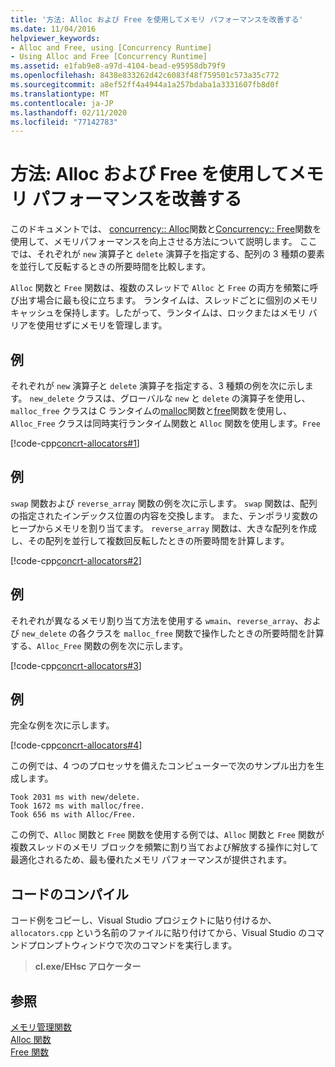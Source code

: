 ```yaml
---
title: '方法: Alloc および Free を使用してメモリ パフォーマンスを改善する'
ms.date: 11/04/2016
helpviewer_keywords:
- Alloc and Free, using [Concurrency Runtime]
- Using Alloc and Free [Concurrency Runtime]
ms.assetid: e1fab9e8-a97d-4104-bead-e95958db79f9
ms.openlocfilehash: 8438e833262d42c6083f48f759501c573a35c772
ms.sourcegitcommit: a8ef52ff4a4944a1a257bdaba1a3331607fb8d0f
ms.translationtype: MT
ms.contentlocale: ja-JP
ms.lasthandoff: 02/11/2020
ms.locfileid: "77142783"
---
```

# <a name="how-to-use-alloc-and-free-to-improve-memory-performance"></a>方法: Alloc および Free を使用してメモリ パフォーマンスを改善する

このドキュメントでは、 [concurrency:: Alloc](reference/concurrency-namespace-functions.md#alloc)関数と[Concurrency:: Free](reference/concurrency-namespace-functions.md#free)関数を使用して、メモリパフォーマンスを向上させる方法について説明します。 ここでは、それぞれが `new` 演算子と `delete` 演算子を指定する、配列の 3 種類の要素を並行して反転するときの所要時間を比較します。

`Alloc` 関数と `Free` 関数は、複数のスレッドで `Alloc` と `Free` の両方を頻繁に呼び出す場合に最も役に立ちます。 ランタイムは、スレッドごとに個別のメモリ キャッシュを保持します。したがって、ランタイムは、ロックまたはメモリ バリアを使用せずにメモリを管理します。

## <a name="example"></a>例

それぞれが `new` 演算子と `delete` 演算子を指定する、3 種類の例を次に示します。 `new_delete` クラスは、グローバルな `new` と `delete` の演算子を使用し、`malloc_free` クラスは C ランタイムの[malloc](../../c-runtime-library/reference/malloc.md)関数と[free](../../c-runtime-library/reference/free.md)関数を使用し、`Alloc_Free` クラスは同時実行ランタイム関数と `Alloc` 関数を使用します。`Free`

[!code-cpp[concrt-allocators#1](../../parallel/concrt/codesnippet/cpp/how-to-use-alloc-and-free-to-improve-memory-performance_1.cpp)]

## <a name="example"></a>例

`swap` 関数および `reverse_array` 関数の例を次に示します。 `swap` 関数は、配列の指定されたインデックス位置の内容を交換します。 また、テンポラリ変数のヒープからメモリを割り当てます。 `reverse_array` 関数は、大きな配列を作成し、その配列を並行して複数回反転したときの所要時間を計算します。

[!code-cpp[concrt-allocators#2](../../parallel/concrt/codesnippet/cpp/how-to-use-alloc-and-free-to-improve-memory-performance_2.cpp)]

## <a name="example"></a>例

それぞれが異なるメモリ割り当て方法を使用する `wmain`、`reverse_array`、および `new_delete` の各クラスを `malloc_free` 関数で操作したときの所要時間を計算する、`Alloc_Free` 関数の例を次に示します。

[!code-cpp[concrt-allocators#3](../../parallel/concrt/codesnippet/cpp/how-to-use-alloc-and-free-to-improve-memory-performance_3.cpp)]

## <a name="example"></a>例

完全な例を次に示します。

[!code-cpp[concrt-allocators#4](../../parallel/concrt/codesnippet/cpp/how-to-use-alloc-and-free-to-improve-memory-performance_4.cpp)]

この例では、4 つのプロセッサを備えたコンピューターで次のサンプル出力を生成します。

```Output
Took 2031 ms with new/delete.
Took 1672 ms with malloc/free.
Took 656 ms with Alloc/Free.
```

この例で、`Alloc` 関数と `Free` 関数を使用する例では、`Alloc` 関数と `Free` 関数が複数スレッドのメモリ ブロックを頻繁に割り当ておよび解放する操作に対して最適化されるため、最も優れたメモリ パフォーマンスが提供されます。

## <a name="compiling-the-code"></a>コードのコンパイル

コード例をコピーし、Visual Studio プロジェクトに貼り付けるか、`allocators.cpp` という名前のファイルに貼り付けてから、Visual Studio のコマンドプロンプトウィンドウで次のコマンドを実行します。

> **cl.exe/EHsc アロケーター**

## <a name="see-also"></a>参照

[メモリ管理関数](../../parallel/concrt/memory-management-functions.md)<br/>
[Alloc 関数](reference/concurrency-namespace-functions.md#alloc)<br/>
[Free 関数](reference/concurrency-namespace-functions.md#free)
